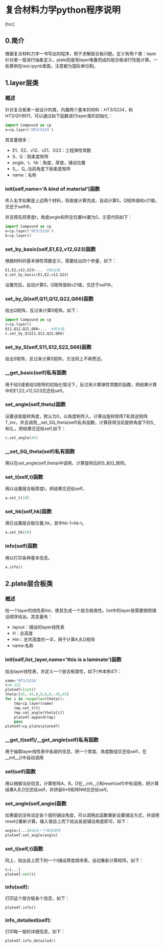 # 复合材料力学python程序说明

[toc]

## 0.简介

根据复合材料力学一书写出的程序，用于求解层合板问题。定义有两个类：layer针对某一层进行抽象定义，plate则是有layer堆叠而成的层合板进行性能计算。一些算例在test.ipynb里面。注意都为国际单位制。

## 1.layer层类

### 概述

针对复合板某一层设计的类，内置两个基本的材料：*HT3/5224*，和*HT3/QY8911*，可以通过如下函数进行layer类的初始化：

```python
import Compound as cp
a=cp.layer('HT3/5224')
```

其变量很多：
- E1、E2、v12、v21、G23：工程弹性常数
- S、Q：刚柔度矩阵
- angle、t、hk：角度，厚度，铺设位置
- S_、Q_:当前角度下刚柔度矩阵
- name：名称

### __init__(self,name='A kind of material')函数

传入名字如果是上述两个材料，将直接计算完成，自动计算S，Q矩阵值和v21值，交还于self中。

并且预先将厚度t，角度angle和所在位置hk置为0，示意代码如下：

```python
import Compound as cp
a=cp.layer('HT3/5224')
b=cp.layer()
```
### set_by_basic(self,E1,E2,v12,G23)函数

根据材料的基本弹性常数定义，需要给出四个参量，如下：

```python
E1,E2,v12,G23=...  #给出值
b.set_by_basic(E1,E2,v12,G23)
```

设置完后，自动计算S，Q矩阵值和v21值，交还于self中。

### set_by_Q(self,Q11,Q12,Q22,Q66)函数

给出Q矩阵，反过来计算S矩阵，如下：

```python
import Compound as cp
c=cp.layer()
Q11,Q12,Q22,Q66=...  #给出值
c.set_by_Q(Q11,Q12,Q22,Q66)
```

### set_by_S(self,S11,S12,S22,S66)函数

给出S矩阵，反过来计算S矩阵，方法同上不再赘述。

### __get_basic(self)私有函数

用于给S或者给Q矩阵的初始化情况下，反过来计算弹性常数的函数，把结果计算中的E1,E2,v12,G23交还给self。

### set_angle(self,theta)函数

设置该层旋转角度，默认为0，以角度制传入，计算出旋转矩阵T和其逆矩阵T_inv，并且调用__set_SQ_theta(self)私有函数，计算获得当前旋转角度下的S_和Q_，把结果交还给self,如下：

```python
c.set_angle(45)
```

### __set_SQ_theta(self)私有函数

用以在set_angle(self,theta)中调用，计算旋转后的S_和Q_矩阵。

### set_t(self,t)函数

用以设置层合板厚度t，把结果交还给self。

```python
a.set_t(10)
```

### set_hk(self,hk)函数

用已设置层合板位置,hk，其中hk-1=hk-t。

```python
a.set_hk(50)
```

### info(self)函数

用以打印各种基本信息。

```python
a.info()
```


## 2.plate层合板类

### 概述

给一个layer的线性表list，使其生成一个层合板类性。list中的layer层需要按照铺设顺序给出。其变量有：

- layout：铺设的layer线性表
- H：总高度
- Hm：总共高度的一半，用于计算A,B,D矩阵
- name:名称

### __init__(self,list_layer,name='this is a laminate')函数

给出layer线性表，并定义一个层合板类性，如下(书本例47)：

```python
name='HT3/5224'
t=0.125
plate47=list()
theta=[45,-45,0,0,0,0,-45,45]
for i in range(len(theta)):
    tmp=cp.layer(name)
    tmp.set_t(t)
    tmp.set_angle(theta[i])
    plate47.append(tmp)
    pass
plate47=cp.plate(plate47)
```

### __get_t(self)/__get_angle(self)私有函数

用于抽取layer线性表中各层的信息，把一个厚度、角度数组交还给self，在__init__()中自动调用

### set(self)函数

用以根据当前信息，计算矩阵A，B，D在__init__()和reset(self)中有调用，把计算结果A,B,D交还给self，并拼装6*6矩阵NM交还给self。

### set_angle(self,angle)函数

如果最初没有设定各个层的铺设角度，可以调用此函数重新设置铺设方式，并调用reset()重新计算。输入值自上而下给出各层铺设角度即可，如下：

```python
angle=[...]#给出一个铺设顺序
plate47.set_angle(angle)
```

### set_t(self,t)函数

同上，给出自上而下的一个t铺设厚度顺序表，自动重新计算矩阵，如下：

```python
t=[...]
plate47.set(t)
```

### info(self):

打印这个层合板各个信息，如下：

```python
plate47.info()
```

### info_detailed(self):

打印每一层的详细信息，如下：

```python
plate47.info_detailed()
```